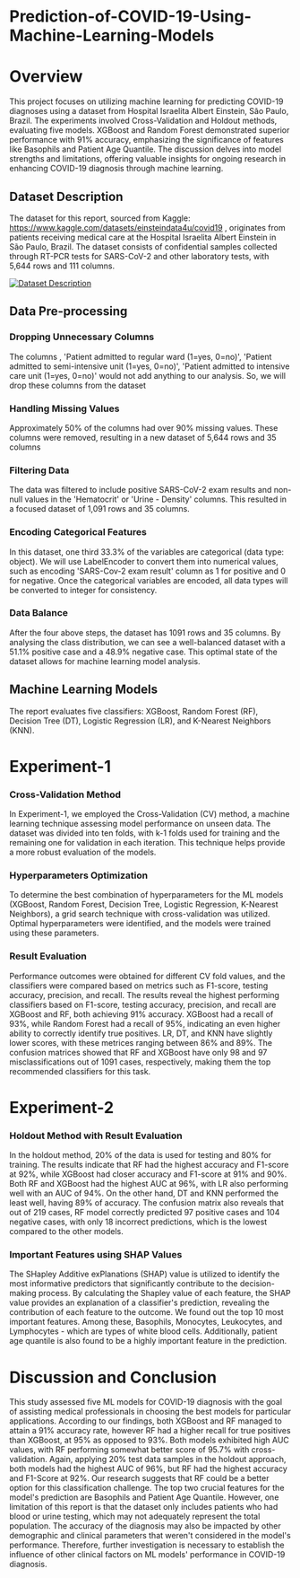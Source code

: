 # Prediction-of-COVID-19-Using-Machine-Learning-Models

# Overview
This project focuses on utilizing machine learning for predicting COVID-19 diagnoses using a dataset from Hospital Israelita Albert Einstein, São Paulo, Brazil. The experiments involved Cross-Validation and Holdout methods, evaluating five models. XGBoost and Random Forest demonstrated superior performance with 91% accuracy, emphasizing the significance of features like Basophils and Patient Age Quantile. The discussion delves into model strengths and limitations, offering valuable insights for ongoing research in enhancing COVID-19 diagnosis through machine learning.

## Dataset Description
The dataset for this report, sourced from Kaggle: https://www.kaggle.com/datasets/einsteindata4u/covid19 , originates from patients receiving medical care at the Hospital Israelita Albert Einstein in São Paulo, Brazil. The dataset consists of confidential samples collected through RT-PCR tests for SARS-CoV-2 and other laboratory tests, with 5,644 rows and 111 columns. 

[![Dataset Description](Dataset_Description.png)](https://github.com/Anikatahsin26/Prediction-of-COVID-19-Using-Machine-Learning-Models/blob/main/Images/Dataset%20Description.png)

## Data Pre-processing
### Dropping Unnecessary Columns
The columns , 'Patient admitted to regular ward (1=yes, 0=no)', 'Patient admitted to semi-intensive unit (1=yes, 0=no)', 'Patient admitted to intensive care unit (1=yes, 0=no)' would not add anything to our analysis. So, we will drop these columns from the dataset

### Handling Missing Values
Approximately 50% of the columns had over 90% missing values. These columns were removed, resulting in a new dataset of 5,644 rows and 35 columns 


### Filtering Data
The data was filtered to include positive SARS-CoV-2 exam results and non-null values in the 'Hematocrit' or 'Urine - Density' columns. This resulted in a focused dataset of 1,091 rows and 35 columns.

### Encoding Categorical Features
In this dataset, one third 33.3% of the variables are categorical (data type: object). We will use LabelEncoder to convert them into numerical values, such as encoding 'SARS-Cov-2 exam result' column as 1 for positive and 0 for negative. Once the categorical variables are encoded, all data types will be converted to integer for consistency.

### Data Balance
After the four above steps, the dataset has 1091 rows and 35 columns. By analysing the class distribution, we can see a well-balanced dataset with a 51.1% positive case and a 48.9% negative case. This optimal state of the dataset allows for machine learning model analysis.

## Machine Learning Models
The report evaluates five classifiers: XGBoost, Random Forest (RF), Decision Tree (DT), Logistic Regression (LR), and K-Nearest Neighbors (KNN).

# Experiment-1
### Cross-Validation Method
In Experiment-1, we employed the Cross-Validation (CV) method, a machine learning technique assessing model performance on unseen data. The dataset was divided into ten folds, with k-1 folds used for training and the remaining one for validation in each iteration. This technique helps provide a more robust evaluation of the models.

### Hyperparameters Optimization
To determine the best combination of hyperparameters for the ML models (XGBoost, Random Forest, Decision Tree, Logistic Regression, K-Nearest Neighbors), a grid search technique with cross-validation was utilized. Optimal hyperparameters were identified, and the models were trained using these parameters.

### Result Evaluation
Performance outcomes were obtained for different CV fold values, and the classifiers were compared based on metrics such as F1-score, testing accuracy, precision, and recall. The results reveal the highest performing classifiers based on F1-score, testing accuracy, precision, and recall are XGBoost and RF, both achieving 91% accuracy. XGBoost had a recall of 93%, while Random Forest had a recall of 95%, indicating an even higher ability to correctly identify true positives. LR, DT, and KNN have slightly lower scores, with these metrices ranging between 86% and 89%. The confusion matrices showed that RF and XGBoost have only 98 and 97 misclassifications out of 1091 cases, respectively, making them the top recommended classifiers for this task.


# Experiment-2
### Holdout Method with Result Evaluation
In the holdout method, 20% of the data is used for testing and 80% for training. The results indicate that RF had the highest accuracy and F1-score at 92%, while XGBoost had closer accuracy and F1-score at 91% and 90%. Both RF and XGBoost had the highest AUC at 96%, with LR also performing well with an AUC of 94%. On the other hand, DT and KNN performed the least well, having 89% of accuracy. The confusion matrix also reveals that out of 219 cases, RF model correctly predicted 97 positive cases and 104 negative cases, with only 18 incorrect predictions, which is the lowest compared to the other models. 

### Important Features using SHAP Values
The SHapley Additive exPlanations (SHAP) value is utilized to identify the most informative predictors that significantly contribute to the decision-making process. By calculating the Shapley value of each feature, the SHAP value provides an explanation of a classifier's prediction, revealing the contribution of each feature to the outcome. We found out the top 10 most important features. Among these, Basophils, Monocytes, Leukocytes, and Lymphocytes - which are types of white blood cells. Additionally, patient age quantile is also found to be a highly important feature in the prediction.

# Discussion and Conclusion
This study assessed five ML models for COVID-19 diagnosis with the goal of assisting medical professionals in choosing the best models for particular applications. According to our findings, both XGBoost and RF managed to attain a 91% accuracy rate, however RF had a higher recall for true positives than XGBoost, at 95% as opposed to 93%. Both models exhibited high AUC values, with RF performing somewhat better score of 95.7% with cross-validation. Again, applying 20% test data samples in the holdout approach, both models had the highest AUC of 96%, but RF had the highest accuracy and F1-Score at 92%. Our research suggests that RF could be a better option for this classification challenge. The top two crucial features for the model's prediction are Basophils and Patient Age Quantile. However, one limitation of this report is that the dataset only includes patients who had blood or urine testing, which may not adequately represent the total population. The accuracy of the diagnosis may also be impacted by other demographic and clinical parameters that weren't considered in the model's performance. Therefore, further investigation is necessary to establish the influence of other clinical factors on ML models' performance in COVID-19 diagnosis.

